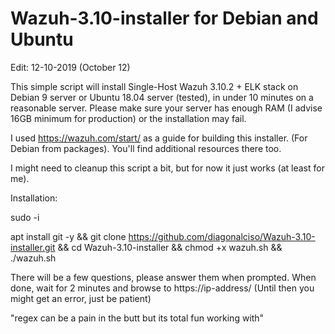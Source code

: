 # Wazuh-3.10-installer for Debian and Ubuntu

Edit: 12-10-2019 (October 12)

This simple script will install Single-Host Wazuh 3.10.2 + ELK stack on Debian 9 server or Ubuntu 18.04 server (tested), in under 10 minutes on a reasonable server.
Please make sure your server has enough RAM (I advise 16GB minimum for production) or the installation may fail.

I used https://wazuh.com/start/ as a guide for building this installer. (For Debian from packages).
You'll find additional resources there too.

I might need to cleanup this script a bit, but for now it just works (at least for me).

Installation:

sudo -i

apt install git -y && git clone https://github.com/diagonalciso/Wazuh-3.10-installer.git && cd Wazuh-3.10-installer
 && chmod +x wazuh.sh && ./wazuh.sh

There will be a few questions, please answer them when prompted. 
When done, wait for 2 minutes and browse to https://ip-address/ (Until then you might get an error, just be patient)

"regex can be a pain in the butt but its total fun working with"

